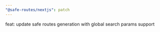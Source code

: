 ```yaml
---
"@safe-routes/nextjs": patch
---
```


feat: update safe routes generation with global search params support
